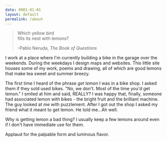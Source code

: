 ```yaml
---
date: 0001-01-01
layout: default
permalink: /about
---
```


> Which yellow bird  
> fills its nest with lemons?
>
> -Pablo Neruda, _The Book of Questions_


I work at a place where I'm currently building a bike in the garage over the weekends. During the weekdays I design maps and websites. This little site houses some of my work, poems and drawing, all of which are good lemons that make tea sweet and summer breezy.

The first time I heard of the phrase _get lemon_ I was in a bike shop. I asked them if they sold used bikes. "No, we don't. Most of the time you'd get lemon." I smiled at him and said, REALLY? I was happy that, finally, someone had associated lemon with bikes - the bright fruit and the brilliant machine. The guy looked at me with puzzlement. After I got out the shop I asked my friend what it meant to get lemon. He told me...Ah well.

Why is getting lemon a bad thing? I usually keep a few lemons around even if I don't have immediate use for them. 

Applaud for the palpable form and luminous flavor.